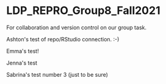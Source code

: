 # LDP_REPRO_Group8_Fall2021
For collaboration and version control on our group task. 

Ashton's test of repo/RStudio connection. :-)

Emma's test! 

Jenna's test

Sabrina's test number 3 (just to be sure)
